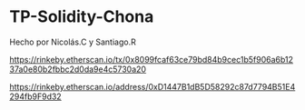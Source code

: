 # TP-Solidity-Chona

Hecho por Nicolás.C y Santiago.R

https://rinkeby.etherscan.io/tx/0x8099fcaf63ce79bd84b9cec1b5f906a6b1237a0e80b2fbbc2d0da9e4c5730a20

https://rinkeby.etherscan.io/address/0xD1447B1dB5D58292c87d7794B51E4294fb9F9d32
